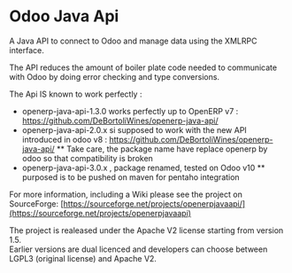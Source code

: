 Odoo Java Api
================

A Java API to connect to Odoo and manage data using the XMLRPC interface.

The API reduces the amount of boiler plate code needed to communicate with Odoo 
by doing error checking and type conversions.

The Api IS known to work perfectly :
* openerp-java-api-1.3.0 works perfectly up to OpenERP v7 : https://github.com/DeBortoliWines/openerp-java-api/
* openerp-java-api-2.0.x si supposed to work with the new API introduced in odoo v8 : https://github.com/DeBortoliWines/openerp-java-api/
** Take care, the package name have replace openerp by odoo so that compatibility is broken
* openerp-java-api-3.0.x , package renamed, tested on Odoo v10
** purposed is to be pushed on maven for pentaho integration

For more information, including a Wiki please see the project on SourceForge: 
[https://sourceforge.net/projects/openerpjavaapi/](https://sourceforge.net/projects/openerpjavaapi)

The project is realeased under the Apache V2 license starting from version 1.5.  
Earlier versions are dual licenced and developers can choose between LGPL3 (original license) and Apache V2.

